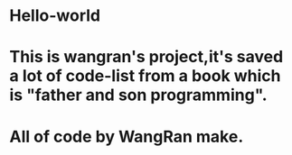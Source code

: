 # Hello-world
# This is wangran's project,it's saved a lot of code-list from a book which is "father and son programming".
# All of code by WangRan make.
